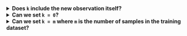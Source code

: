 <details>
    <summary><b>Does <code>k</code> include the new observation itself?</b></summary>

    Nope. The `k` hyperparameter refers purely to the number of *closest* samples from your dataset you want to compare with. Your new observation is not treated as one sample out of `k`. 
</details>

<details>
    <summary><b>Can we set <code>k = 0</code>?</b></summary>

    Nope. A k-NN first calculates distance between the new observation and the `m` training points. Next, it finds the `k` closest points to the new observation and classifies it as the majority class within the top `k` points. If `k = 0`, you're basically ignoring and neglecting the dataset completely. You can't even classify the new observation because we aren't able to get a majority of anything – you can't get the labels of `0` closest points. It's a bit absurd and destroys the purpose of using a comparison-based `k-NN` model.

    Empirically, `k` values of 3, 5, and 7 are used. This gives some leeway to generalise without overfitting or underfitting. Though, depending on the specific context, you may have to change that. Always test your `k` models in practice such that it gives the best performance on the testing dataset.
</details>

<details>
    <summary><b>Can we set <code>k = m</code> where <code>m</code> is the number of samples in the training dataset?</b></summary>

    Nope. Then that just considers all the points as the closest and considers the majority of your dataset's sample labels. For example, if your dataset has 20 `yes` labels and 50 `no` labels, and if we set `k = m`, this is what happens:

    1. You calculate the distance between new observation and all `m` training points
    2. You consider the labels of all `m` training points
    3. By sheer counting, there are *way more* `no` points than `yes` points
    4. Your new observation will be classified as `no` even though it could have been `yes`

    Why? By simple majority voting, of course.

    This situation is called **Class Imbalance** and is covered in this module.
</details>